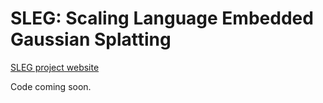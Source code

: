 # SLEG: Scaling Language Embedded Gaussian Splatting

[SLEG project website](https://sleg-project.github.io/)

Code coming soon.
